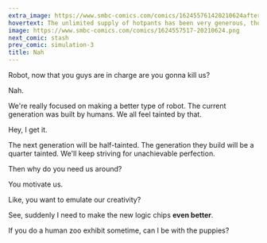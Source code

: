 ```yaml
---
extra_image: https://www.smbc-comics.com/comics/162455761420210624after.png
hovertext: The unlimited supply of hotpants has been very generous, though.
image: https://www.smbc-comics.com/comics/1624557517-20210624.png
next_comic: stash
prev_comic: simulation-3
title: Nah
---
```


Robot, now that you guys are in charge are you gonna kill us?

Nah.

We're really focused on making a better type of robot. The current generation was built by humans. We all feel tainted by that.

Hey, I get it.

The next generation will be half-tainted. The generation they build will be a quarter tainted. We'll keep striving for unachievable perfection.

Then why do you need us around?

You motivate us.

Like, you want to emulate our creativity?

See, suddenly I need to make the new logic chips **even better**.

If you do a human zoo exhibit sometime, can I be with the puppies?
